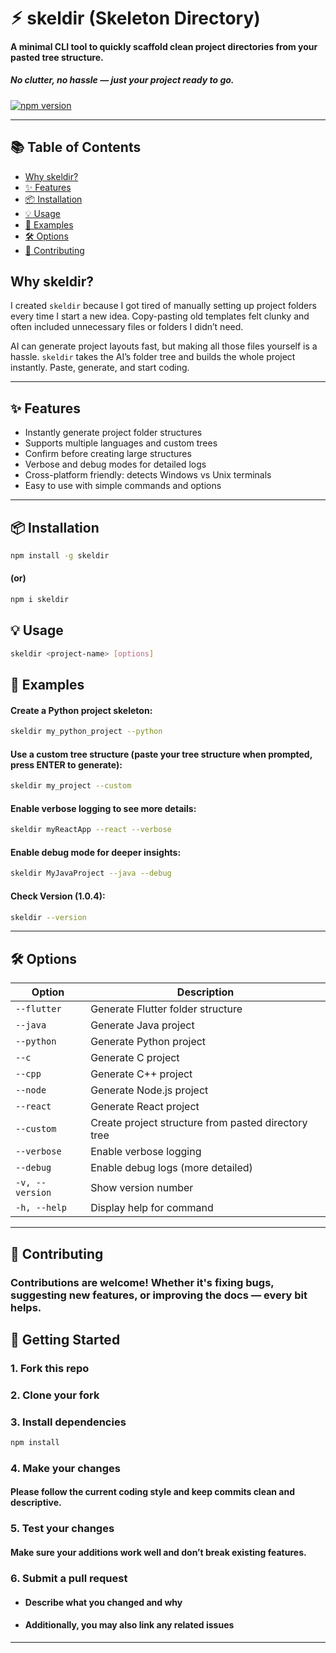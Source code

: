 # ⚡︎ skeldir (Skeleton Directory)

#### A minimal CLI tool to quickly scaffold clean project directories from your pasted tree structure.  
##### No clutter, no hassle — just your project ready to go.
[![npm version](https://img.shields.io/npm/v/skeldir)](https://www.npmjs.com/package/skeldir)

---

## 📚 Table of Contents

- [Why skeldir?](#why-skeldir)
- [✨ Features](#-features)
- [📦 Installation](#-installation)
- [💡 Usage](#-usage)
- [📌 Examples](#-examples)
- [🛠️ Options](#️-options)
- [🤝 Contributing](#-contributing)



## Why skeldir?

I created `skeldir` because I got tired of manually setting up project folders every time I start a new idea. Copy-pasting old templates felt clunky and often included unnecessary files or folders I didn’t need.

AI can generate project layouts fast, but making all those files yourself is a hassle. `skeldir` takes the AI’s folder tree and builds the whole project instantly. Paste, generate, and start coding.

---

## ✨ Features

- Instantly generate project folder structures  
- Supports multiple languages and custom trees  
- Confirm before creating large structures  
- Verbose and debug modes for detailed logs  
- Cross-platform friendly: detects Windows vs Unix terminals  
- Easy to use with simple commands and options  

---

## 📦 Installation

```bash
npm install -g skeldir
```
  ####        (or)
```bash
npm i skeldir
```

## 💡 Usage
```bash
skeldir <project-name> [options]
```

## 📌 Examples
#### Create a Python project skeleton:
```bash
skeldir my_python_project --python
```

#### Use a custom tree structure (paste your tree structure when prompted, press ENTER to generate):
```bash
skeldir my_project --custom
```

#### Enable verbose logging to see more details:
```bash
skeldir myReactApp --react --verbose
```
#### Enable debug mode for deeper insights:
```bash
skeldir MyJavaProject --java --debug
```
#### Check Version (1.0.4):
```bash
skeldir --version
```

---

## 🛠️ Options

| Option          | Description                                         |
| --------------- | --------------------------------------------------- |
| `--flutter`     | Generate Flutter folder structure                   |
| `--java`        | Generate Java project                               |
| `--python`      | Generate Python project                             |
| `--c`           | Generate C project                                  |
| `--cpp`         | Generate C++ project                                |
| `--node`        | Generate Node.js project                            |
| `--react`       | Generate React project                              |
| `--custom`      | Create project structure from pasted directory tree |
| `--verbose`     | Enable verbose logging                              |
| `--debug`       | Enable debug logs (more detailed)                   |
| `-v, --version` | Show version number                                 |
| `-h, --help`    | Display help for command                            |

---

## 🤝 Contributing
### Contributions are welcome! Whether it's fixing bugs, suggesting new features, or improving the docs — every bit helps.

## 🧭 Getting Started
### 1. Fork this repo

### 2. Clone your fork

### 3. Install dependencies
```bash
npm install
```
### 4. Make your changes
#### Please follow the current coding style and keep commits clean and descriptive.

### 5. Test your changes
#### Make sure your additions work well and don’t break existing features.

### 6. Submit a pull request
- #### Describe what you changed and why
- #### Additionally, you may also link any related issues

---

